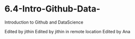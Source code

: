 # 6.4-Intro-Github-Data-
Introduction to Github and DataScience

Edited by jithin
Edited by jithin in remote location
Edited by Ana
